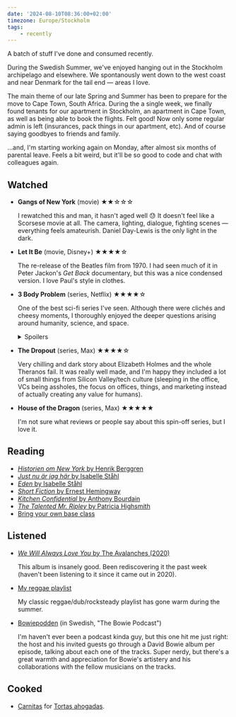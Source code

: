 ```yaml
---
date: '2024-08-10T08:36:00+02:00'
timezone: Europe/Stockholm
tags:
    - recently
---
```

A batch of stuff I've done and consumed recently.

During the Swedish Summer, we've enjoyed hanging out in the Stockholm archipelago and elsewhere. We spontanously went down to the west coast and near Denmark for the tail end — areas I love.

The main theme of our late Spring and Summer has been to prepare for the move to Cape Town, South Africa. During the a single week, we finally found tenants for our apartment in Stockholm, an apartment in Cape Town, as well as being able to book the flights. Felt good! Now only some regular admin is left (insurances, pack things in our apartment, etc). And of course saying goodbyes to friends and family.

…and, I'm starting working again on Monday, after almost six months of parental leave. Feels a bit weird, but it'll be so good to code and chat with colleagues again.

## Watched

- **Gangs of New York** (movie) ★★☆☆☆

  I rewatched this and man, it hasn't aged well 😓 It doesn't feel like a Scorsese movie at all. The camera, lighting,
  dialogue, fighting scenes — everything feels amateurish. Daniel Day-Lewis is the only light in the dark.

- **Let It Be** (movie, Disney+) ★★★★☆

  The re-release of the Beatles film from 1970. I had seen much of it in Peter Jackon's *Get Back* documentary, but
  this was a nice condensed version. I love Paul's style in clothes.
  
- **3 Body Problem** (series, Netflix) ★★★★☆

  One of the best sci-fi series I've seen. Although there were clichés and cheesy moments, I thoroughly enjoyed the deeper questions arising around humanity, science, and space.
  
  <details>
    <summary class="muted">Spoilers</summary>
    
    It was such a cool angle to have the aliens arrive in 400 years, and in the meantime, having them ruin our science until their arrival. How do we deal with an incoming threat when it's so far away? I like these deeper questions around space, humanity, and aliens.
    
  </details>
  
- **The Dropout** (series, Max) ★★★★☆

  Very chilling and dark story about Elizabeth Holmes and the whole Theranos fail. It was really well made, and I'm happy they included a lot of small things from Silicon Valley/tech culture (sleeping in the office, VCs being assholes, the focus on offices, things, and marketing instead of actually creating any value for humans).

- **House of the Dragon** (series, Max) ★★★★★

  I'm not sure what reviews or people say about this spin-off series, but I love it.
  
## Reading

- [_Historien om New York_ by Henrik Berggren](/reading/historien-om-new-york)
- [_Just nu är jag här_ by Isabelle Ståhl](/reading/just-nu-ar-jag-har)
- [_Eden_ by Isabelle Ståhl](/reading/eden)
- [_Short Fiction_ by Ernest Hemingway](/reading/short-fiction)
- [_Kitchen Confidential_ by Anthony Bourdain](/reading/kitchen-confidential)
- [_The Talented Mr. Ripley_ by Patricia Highsmith](/reading/the-talented-mr.-ripley)
- [Bring your own base class](https://hawkticehurst.com/writing/bring-your-own-base-class/)

## Listened

- [_We Will Always Love You_ by The Avalanches (2020)](https://open.spotify.com/album/755yBlrk0Sz8tIgMMTgyr1?si=_HKhHSH1S-OEoeA_yZ1neQ)

  This album is insanely good. Been rediscovering it the past week (haven't been listening to it since it came out in 2020).
  
- [My reggae playlist](https://open.spotify.com/playlist/6sQMuWwPINJiLZUJK4Z3uD?si=2441f460f76444a0)

  My classic reggae/dub/rocksteady playlist has gone warm during the summer.

- [Bowiepodden](https://open.spotify.com/show/5v0aBiDE0r0hvfeM2qPR6Y?si=8e38445bc72b4936) (in Swedish, "The Bowie Podcast")

  I'm haven't ever been a podcast kinda guy, but this one hit me just right: the host and his invited guests go through a David Bowie album per episode, talking about each one of the tracks. Super nerdy, but there's a great warmth and appreciation for Bowie's artistery and his collaborations with the fellow musicians on the tracks.

## Cooked

- [Carnitas](https://stellanspice.com/traditional-carnitas/) for [Tortas ahogadas](https://stellanspice.com/tortas-ahogadas/).

